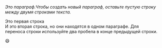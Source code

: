 *Это параграф.Чтобы создать новый параграф, оставьте пустую строку между двумя строками текста.*

Это первая строка  
И это вторая строка, но они находятся в одном параграфе. Для переноса строки используйте два пробела в конце предыдущей строки.

:smile:

